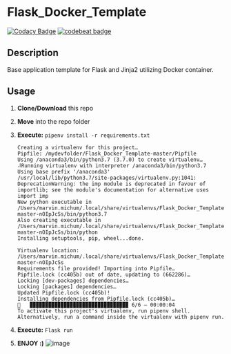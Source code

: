 # Flask_Docker_Template

[![Codacy Badge](https://api.codacy.com/project/badge/Grade/c17e3e1288ba438498b030e44a85d224)](https://app.codacy.com/app/mrvnmchm/Flask_Docker_Template?utm_source=github.com&utm_medium=referral&utm_content=mrvnmchm/Flask_Docker_Template&utm_campaign=Badge_Grade_Dashboard)
[![codebeat badge](https://codebeat.co/badges/714d63de-a412-4944-acca-a411f5764460)](https://codebeat.co/projects/github-com-mrvnmchm-flask_docker_template-master)

## Description 
Base application template for Flask and Jinja2 utilizing Docker container.

## Usage

1. **Clone/Download** this repo
2. **Move** into the repo folder
3. **Execute:** `pipenv install -r requirements.txt`
    ```shell
    Creating a virtualenv for this project…
    Pipfile: /mydevfolder/Flask_Docker_Template-master/Pipfile
    Using /anaconda3/bin/python3.7 (3.7.0) to create virtualenv…
    ⠼Running virtualenv with interpreter /anaconda3/bin/python3.7
    Using base prefix '/anaconda3'
    /usr/local/lib/python3.7/site-packages/virtualenv.py:1041: DeprecationWarning: the imp module is deprecated in favour of importlib; see the module's documentation for alternative uses
    import imp
    New python executable in /Users/marvin.michum/.local/share/virtualenvs/Flask_Docker_Template-master-nOIpJcSs/bin/python3.7
    Also creating executable in /Users/marvin.michum/.local/share/virtualenvs/Flask_Docker_Template-master-nOIpJcSs/bin/python
    Installing setuptools, pip, wheel...done.

    Virtualenv location: /Users/marvin.michum/.local/share/virtualenvs/Flask_Docker_Template-master-nOIpJcSs
    Requirements file provided! Importing into Pipfile…
    Pipfile.lock (cc405b) out of date, updating to (662286)…
    Locking [dev-packages] dependencies…
    Locking [packages] dependencies…
    Updated Pipfile.lock (cc405b)!
    Installing dependencies from Pipfile.lock (cc405b)…
    🐍   ▉▉▉▉▉▉▉▉▉▉▉▉▉▉▉▉▉▉▉▉▉▉▉▉▉▉▉▉▉▉▉▉ 6/6 — 00:00:04
    To activate this project's virtualenv, run pipenv shell.
    Alternatively, run a command inside the virtualenv with pipenv run.
    ```

4. **Execute:** `Flask run`
5. **ENJOY :)**
![image](https://user-images.githubusercontent.com/11682032/49302746-f014ce80-f495-11e8-825e-1c6c507f75b8.png)
